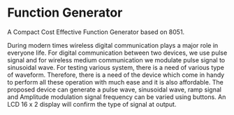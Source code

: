 # Function Generator
A Compact Cost Effective Function Generator based on 8051.

During modern times wireless digital communication plays a major role in everyone life. For digital communication between two devices, we use pulse signal and for wireless medium communication we modulate pulse signal to sinusoidal wave. For testing various system, there is a need of various type of waveform. Therefore, there is a need of the device which come in handy to perform all these operation with much ease and it is also affordable. The proposed device can generate a pulse wave, sinusoidal wave, ramp signal and Amplitude modulation signal frequency can be varied using buttons. An LCD 16 x 2 display will confirm the type of signal at output.
